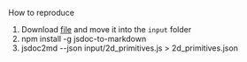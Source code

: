 How to reproduce

1. Download [file](https://github.com/processing/p5.js/blob/main/src/core/shape/2d_primitives.js) and move it into the `input` folder
2. npm install -g jsdoc-to-markdown
3. jsdoc2md --json input/2d_primitives.js > 2d_primitives.json

